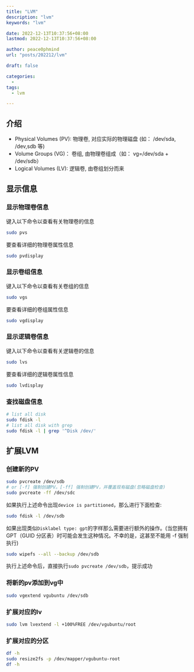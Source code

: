 ```yaml
---
title: "LVM"
description: "lvm"
keywords: "lvm"

date: 2022-12-13T10:37:56+08:00
lastmod: 2022-12-13T10:37:56+08:00

author: peace0phmind
url: "posts/202212/lvm"

draft: false

categories:
  -
tags:
  - lvm

---
```


## 介绍
- Physical Volumes (PV): 物理卷, 对应实际的物理磁盘 (如： /dev/sda, /dev,sdb 等)
- Volume Groups (VG)： 卷组, 由物理卷组成（如： vg=/dev/sda + /dev/sdb）
- Logical Volumes (LV): 逻辑卷, 由卷组划分而来

## 显示信息

### 显示物理卷信息

键入以下命令以查看有关物理卷的信息
```bash
sudo pvs
```

要查看详细的物理卷属性信息
```bash
sudo pvdisplay
```

### 显示卷组信息

键入以下命令以查看有关卷组的信息

```bash
sudo vgs
```

要查看详细的卷组属性信息
```bash
sudo vgdisplay
```

### 显示逻辑卷信息

键入以下命令以查看有关逻辑卷的信息

```bash
sudo lvs
```

要查看详细的逻辑卷属性信息
```bash
sudo lvdisplay
```

### 查找磁盘信息
```bash
# list all disk
sudo fdisk -l
# list all disk with grep
sudo fdisk -l | grep '^Disk /dev/'
```

## 扩展LVM

### 创建新的PV

```bash
sudo pvcreate /dev/sdb
# or [-f] 强制创建PV。[-ff] 强制创建PV，并覆盖现有磁盘(忽略磁盘检查)
sudo pvcreate -ff /dev/sdc
```

如果执行上述命令出现`device is partitioned`，那么进行下面检查:
```bash
sudo fdisk -l /dev/sdb
```
如果出现类似`Disklabel type: gpt`的字样那么需要进行额外的操作。(当您拥有GPT（GUID 分区表）时可能会发生这种情况。不幸的是，这甚至不能用 -f 强制执行)

```bash
sudo wipefs --all --backup /dev/sdb
```
执行上述命令后，直接执行`sudo pvcreate /dev/sdb`，提示成功

### 将新的pv添加到vg中
```bash
sudo vgextend vgubuntu /dev/sdb
```

### 扩展对应的lv
```bash
sudo lvm lvextend -l +100%FREE /dev/vgubuntu/root
```

### 扩展对应的分区
```bash
df -h
sudo resize2fs -p /dev/mapper/vgubuntu-root
df -h
```
